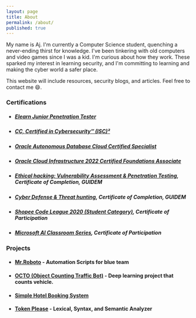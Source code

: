```yaml
---
layout: page
title: About
permalink: /about/
published: true
---
```

<script src="https://tryhackme.com/badge/994867"></script>

My name is Aj. I'm currently a Computer Science student, quenching a never-ending thirst for knowledge. I've been tinkering with old computers and video games since I was a kid. I'm curious about how they work. These sparked my interest in learning security, and I'm committing to learning and making the cyber world a safer place.

This website will include resources, security blogs, and articles. Feel free to contact me 😄.

### Certifications
+ ##### [Elearn Junior Penetration Tester](https://verified.elearnsecurity.com/certificates/8706593d-cf8e-431f-9960-7a34bc638a08)
+ ##### [CC, Certified in Cybersecurity℠ (ISC)²](https://drive.google.com/file/d/1c_fxjSTERnYfenXf5I_yNkDIKCJ92joX/view?usp=share_link)
+ ##### [Oracle Autonomous Database Cloud Certified Specialist](https://catalog-education.oracle.com/pls/certview/sharebadge?id=5C0F7E707BD234CAD160B6257A1AB6B81353C2A1AD1A3553F7C3EB884A190474)
+ ##### [Oracle Cloud Infrastructure 2022 Certified Foundations Associate](https://catalog-education.oracle.com/pls/certview/sharebadge?id=9586E8CE88BF7381B49C3FEED00F093974EB79BEC4082D76417CA37EB198D30E)
+ ##### [Ethical hacking: Vulnerability Assessment & Penetration Testing](https://drive.google.com/file/d/1n4O9EztbqgpNhvGh9b485KQH8dHw65dl/view), Certificate of Completion, GUIDEM
+ ##### [Cyber Defense & Threat hunting](https://drive.google.com/file/d/1Hs0JMR_R7uH3URfbB5OibkUh9kvNOney/view), Certificate of Completion, GUIDEM
+ ##### [Shopee Code League 2020 (Student Category)](https://drive.google.com/file/d/157qDxL5zopZfOQy6b8m5mbkr9UY245tA/view), Certificate of Participation
+ ##### [Microsoft AI Classroom Series](https://drive.google.com/file/d/1kGDOwS0ObXESpAY_t1WK8dn8UrJ6gO--/view), Certificate of Participation

### Projects 
+ #### [Mr.Roboto](https://github.com/aj-tap/mr.roboto) - Automation Scripts for blue team
+ #### [OCTO (Object Counting Traffic Bot)](https://github.com/aj-tap/OCTO) - Deep learning project that counts vehicle.
+ #### [Simple Hotel Booking System](https://github.com/aj-tap/Simple_Hotel_Booking_System)
+ #### [Token Please](https://github.com/microjoule/tokens-please) - Lexical, Syntax, and Semantic Analyzer


